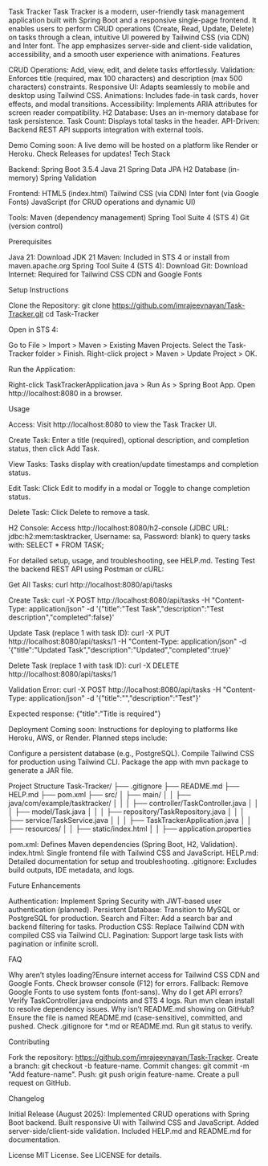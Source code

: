 Task Tracker
Task Tracker is a modern, user-friendly task management application built with Spring Boot and a responsive single-page frontend. It enables users to perform CRUD operations (Create, Read, Update, Delete) on tasks through a clean, intuitive UI powered by Tailwind CSS (via CDN) and Inter font. The app emphasizes server-side and client-side validation, accessibility, and a smooth user experience with animations.
Features

CRUD Operations: Add, view, edit, and delete tasks effortlessly.
Validation: Enforces title (required, max 100 characters) and description (max 500 characters) constraints.
Responsive UI: Adapts seamlessly to mobile and desktop using Tailwind CSS.
Animations: Includes fade-in task cards, hover effects, and modal transitions.
Accessibility: Implements ARIA attributes for screen reader compatibility.
H2 Database: Uses an in-memory database for task persistence.
Task Count: Displays total tasks in the header.
API-Driven: Backend REST API supports integration with external tools.

Demo
Coming soon: A live demo will be hosted on a platform like Render or Heroku. Check Releases for updates!
Tech Stack

Backend:
Spring Boot 3.5.4
Java 21
Spring Data JPA
H2 Database (in-memory)
Spring Validation


Frontend:
HTML5 (index.html)
Tailwind CSS (via CDN)
Inter font (via Google Fonts)
JavaScript (for CRUD operations and dynamic UI)


Tools:
Maven (dependency management)
Spring Tool Suite 4 (STS 4)
Git (version control)



Prerequisites

Java 21: Download JDK 21
Maven: Included in STS 4 or install from maven.apache.org
Spring Tool Suite 4 (STS 4): Download
Git: Download
Internet: Required for Tailwind CSS CDN and Google Fonts

Setup Instructions

Clone the Repository:
git clone https://github.com/imrajeevnayan/Task-Tracker.git
cd Task-Tracker


Open in STS 4:

Go to File > Import > Maven > Existing Maven Projects.
Select the Task-Tracker folder > Finish.
Right-click project > Maven > Update Project > OK.


Run the Application:

Right-click TaskTrackerApplication.java > Run As > Spring Boot App.
Open http://localhost:8080 in a browser.



Usage

Access: Visit http://localhost:8080 to view the Task Tracker UI.

Create Task: Enter a title (required), optional description, and completion status, then click Add Task.

View Tasks: Tasks display with creation/update timestamps and completion status.

Edit Task: Click Edit to modify in a modal or Toggle to change completion status.

Delete Task: Click Delete to remove a task.

H2 Console: Access http://localhost:8080/h2-console (JDBC URL: jdbc:h2:mem:tasktracker, Username: sa, Password: blank) to query tasks with:
SELECT * FROM TASK;



For detailed setup, usage, and troubleshooting, see HELP.md.
Testing
Test the backend REST API using Postman or cURL:

Get All Tasks:
curl http://localhost:8080/api/tasks


Create Task:
curl -X POST http://localhost:8080/api/tasks -H "Content-Type: application/json" -d '{"title":"Test Task","description":"Test description","completed":false}'


Update Task (replace 1 with task ID):
curl -X PUT http://localhost:8080/api/tasks/1 -H "Content-Type: application/json" -d '{"title":"Updated Task","description":"Updated","completed":true}'


Delete Task (replace 1 with task ID):
curl -X DELETE http://localhost:8080/api/tasks/1


Validation Error:
curl -X POST http://localhost:8080/api/tasks -H "Content-Type: application/json" -d '{"title":"","description":"Test"}'

Expected response: {"title":"Title is required"}


Deployment
Coming soon: Instructions for deploying to platforms like Heroku, AWS, or Render. Planned steps include:

Configure a persistent database (e.g., PostgreSQL).
Compile Tailwind CSS for production using Tailwind CLI.
Package the app with mvn package to generate a JAR file.

Project Structure
Task-Tracker/
├── .gitignore
├── README.md
├── HELP.md
├── pom.xml
├── src/
│   ├── main/
│   │   ├── java/com/example/tasktracker/
│   │   │   ├── controller/TaskController.java
│   │   │   ├── model/Task.java
│   │   │   ├── repository/TaskRepository.java
│   │   │   ├── service/TaskService.java
│   │   │   ├── TaskTrackerApplication.java
│   │   ├── resources/
│   │       ├── static/index.html
│   │       ├── application.properties


pom.xml: Defines Maven dependencies (Spring Boot, H2, Validation).
index.html: Single frontend file with Tailwind CSS and JavaScript.
HELP.md: Detailed documentation for setup and troubleshooting.
.gitignore: Excludes build outputs, IDE metadata, and logs.

Future Enhancements

Authentication: Implement Spring Security with JWT-based user authentication (planned).
Persistent Database: Transition to MySQL or PostgreSQL for production.
Search and Filter: Add a search bar and backend filtering for tasks.
Production CSS: Replace Tailwind CDN with compiled CSS via Tailwind CLI.
Pagination: Support large task lists with pagination or infinite scroll.

FAQ

Why aren’t styles loading?Ensure internet access for Tailwind CSS CDN and Google Fonts. Check browser console (F12) for errors. Fallback: Remove Google Fonts to use system fonts (font-sans).
Why do I get API errors?Verify TaskController.java endpoints and STS 4 logs. Run mvn clean install to resolve dependency issues.
Why isn’t README.md showing on GitHub?Ensure the file is named README.md (case-sensitive), committed, and pushed. Check .gitignore for *.md or README.md. Run git status to verify.

Contributing

Fork the repository: https://github.com/imrajeevnayan/Task-Tracker.
Create a branch: git checkout -b feature-name.
Commit changes: git commit -m "Add feature-name".
Push: git push origin feature-name.
Create a pull request on GitHub.

Changelog

Initial Release (August 2025):
Implemented CRUD operations with Spring Boot backend.
Built responsive UI with Tailwind CSS and JavaScript.
Added server-side/client-side validation.
Included HELP.md and README.md for documentation.



License
MIT License. See LICENSE for details.